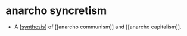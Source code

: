 # anarcho syncretism

- A [[synthesis]] of [[anarcho communism]] and [[anarcho capitalism]].


[//begin]: # "Autogenerated link references for markdown compatibility"
[synthesis]: synthesis "Synthesis"
[//end]: # "Autogenerated link references"